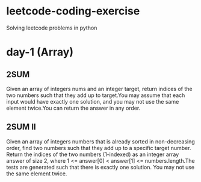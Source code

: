 # leetcode-coding-exercise
Solving leetcode problems in python

# day-1 (Array)
## 2SUM
Given an array of integers nums and an integer target, return indices of the two numbers such that they add up to target.You may assume that each input would have exactly one solution, and you may not use the same element twice.You can return the answer in any order.
## 2SUM II
Given an array of integers numbers that is already sorted in non-decreasing order, find two numbers such that they add up to a specific target number.
Return the indices of the two numbers (1-indexed) as an integer array answer of size 2, where 1 <= answer[0] < answer[1] <= numbers.length.The tests are generated such that there is exactly one solution. You may not use the same element twice.

